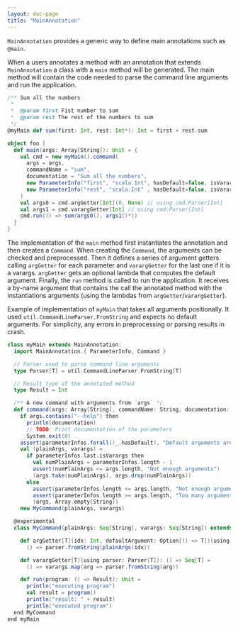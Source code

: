 ```yaml
---
layout: doc-page
title: "MainAnnotation"
---
```


`MainAnnotation` provides a generic way to define main annotations such as `@main`.

When a users annotates a method with an annotation that extends `MainAnnotation` a class with a `main` method will be generated. The main method will contain the code needed to parse the command line arguments and run the application.

```scala
/** Sum all the numbers
 *
 *  @param first Fist number to sum
 *  @param rest The rest of the numbers to sum
 */
@myMain def sum(first: Int, rest: Int*): Int = first + rest.sum
```

```scala
object foo {
  def main(args: Array[String]): Unit = {
    val cmd = new myMain().command(
      args = args,
      commandName = "sum",
      documentation = "Sum all the numbers",
      new ParameterInfo("first", "scala.Int", hasDefault=false, isVarargs=false, "Fist number to sum", Seq()),
      new ParameterInfo("rest", "scala.Int" , hasDefault=false, isVarargs=true, "The rest of the numbers to sum", Seq())
    )
    val args0 = cmd.argGetter[Int](0, None) // using cmd.Parser[Int]
    val args1 = cmd.varargGetter[Int] // using cmd.Parser[Int]
    cmd.run(() => sum(args0(), args1()*))
  }
}
```

The implementation of the `main` method first instantiates the annotation and then creates a `Command`.
When creating the `Command`, the arguments can be checked and preprocessed.
Then it defines a series of argument getters calling `argGetter` for each parameter and `varargGetter` for the last one if it is a varargs. `argGetter` gets an optional lambda that computes the default argument.
Finally, the `run` method is called to run the application. It receives a by-name argument that contains the call the annotated method with the instantiations arguments (using the lambdas from `argGetter`/`varargGetter`).


Example of implementation of `myMain` that takes all arguments positionally. It used `util.CommandLineParser.FromString` and expects no default arguments. For simplicity, any errors in preprocessing or parsing results in crash.

```scala
class myMain extends MainAnnotation:
  import MainAnnotation.{ ParameterInfo, Command }

  // Parser used to parse command line arguments
  type Parser[T] = util.CommandLineParser.FromString[T]

  // Result type of the annotated method
  type Result = Int

  /** A new command with arguments from `args` */
  def command(args: Array[String], commandName: String, documentation: String, parameterInfos: ParameterInfo*): Command[Parser, Result] =
    if args.contains("--help") then
      println(documentation)
      // TODO: Print documentation of the parameters
      System.exit(0)
    assert(parameterInfos.forall(!_.hasDefault), "Default arguments are not supported")
    val (plainArgs, varargs) =
      if parameterInfos.last.isVarargs then
        val numPlainArgs = parameterInfos.length - 1
        assert(numPlainArgs <= args.length, "Not enough arguments")
        (args.take(numPlainArgs), args.drop(numPlainArgs))
      else
        assert(parameterInfos.length <= args.length, "Not enough arguments")
        assert(parameterInfos.length >= args.length, "Too many arguments")
        (args, Array.empty[String])
    new MyCommand(plainArgs, varargs)

  @experimental
  class MyCommand(plainArgs: Seq[String], varargs: Seq[String]) extends Command[util.CommandLineParser.FromString, Int]:

    def argGetter[T](idx: Int, defaultArgument: Option[() => T])(using parser: Parser[T]): () => T =
      () => parser.fromString(plainArgs(idx))

    def varargGetter[T](using parser: Parser[T]): () => Seq[T] =
      () => varargs.map(arg => parser.fromString(arg))

    def run(program: () => Result): Unit =
      println("executing program")
      val result = program()
      println("result: " + result)
      println("executed program")
  end MyCommand
end myMain
```
